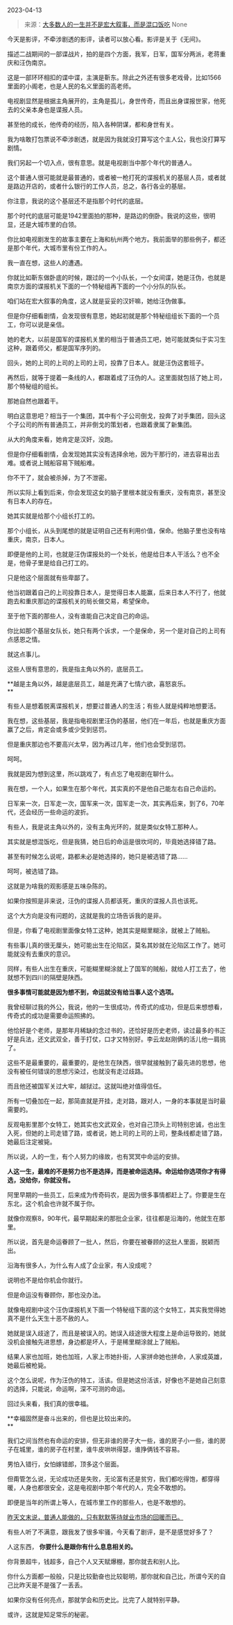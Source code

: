 2023-04-13

> 来源：[大多数人的一生并不是宏大叙事，而是混口饭吃](http://mp.weixin.qq.com/s?__biz=MzU3NDc5Nzc0NQ==&amp;mid=2247523486&amp;idx=2&amp;sn=d9be8a6834adbd628c1878b835740d6f&amp;chksm=fd2e3e40ca59b756cc262ac8360a4cdd74c090cc9bd23b937867b6848bbd5e035176e4fea7fc&amp;scene=127#wechat_redirect)
> None

今天是影评，不牵涉剧透的影评，读者可以放心看。影评是关于《无间》。  

描述二战期间的一部谍战片，拍的是四个方面，我军，日军，国军分两派，老蒋重庆和汪伪南京。

这是一部环环相扣的谍中谍，主演是靳东。除此之外还有很多老戏骨，比如1566里面的小阁老，也是人民的名义里面的高老师。

电视剧显然是根据主角展开的，主角是孤儿，身世传奇，而且出身谍报世家，他死去的父亲本身也是谍报人员。  

甚至他的成长，他传奇的经历，陷入各种阴谋，都和身世有关。  

我为啥敢打包票说不牵涉剧透，就是因为我就没打算写这个主人公，我也没打算写剧情。  

我们另起一个切入点，很有意思。就是电视剧当中那个年代的普通人。  

这个普通人很可能就是最普通的，或者被一枪打死的谍报机关的基层人员，或者就是路边开店的，或者什么银行的工作人员，总之，各行各业的基层。  

你注意，我说的这个基层还不是指那个时代的底层。  

那个时代的底层可能是1942里面拍的那种，是路边的倒卧。我说的这些，很明显，还是大城市里的白领。  

你比如电视剧发生的故事主要在上海和杭州两个地方。我前面举的那些例子，都还是那个年代，大城市里有份工作的人。

我一直在想，这些人的遭遇。  

你就比如靳东做卧底的时候，跟过的一个小队长，一个女间谍，她是汪伪，也就是南京方面的谍报机关下面的一个特秘组再下面的一个小分队的队长。  

咱们站在宏大叙事的角度，这人就是妥妥的汉奸嘛，她给汪伪做事。  

但是你仔细看剧情，会发现很有意思，她起初就是那个特秘组组长下面的一个员工，你可以说是亲信。  

她的老大，以前是国军的谍报机关里的相当于普通员工吧，她可能就类似于实习生这种，跟着师父，都是国军序列的。

回头，她的上司的上司的上司的上司，投靠了日本人。就是汪伪这套班子。  

再然后，就等于提着一条线的人，都跟着成了汪伪的人。这里面就包括了她上司，那个特秘组的组长。

那她自然也跟着干。  

明白这意思吧？相当于一个集团，其中有个子公司倒戈，投奔了对手集团，回头这个子公司的所有普通员工，并非倒戈的策划者，也跟着隶属了新集团。  

从大的角度来看，她肯定是汉奸，没跑。  

但是你仔细看剧情，会发现她其实没有选择余地，因为干那行的，进去容易出去难。或者说上贼船容易下贼船难。

你不干了，就会被杀掉，为了不泄密。  

所以实际上看到后来，你会发现这女的脑子里根本就没有重庆，没有南京，甚至没有日本人的存在。  

她其实就是给那个小组长打工的。

那个小组长，从头到尾想的就是证明自己还有利用价值，保命。他脑子里也没有啥重庆，南京，日本人。

即便是他的上司，也就是汪伪谍报处的一个处长，他是给日本人干活么？也不全是，他骨子里是给自己打工的。

只是他这个层面就有些卑鄙了。

他当初跟着自己的上司投靠日本人，是觉得日本人能赢，后来日本人不行了，他就跑去和重庆那边的谍报机关的局长做交易，希望保命。  

至于他下面的那些人，没有谁能自己决定自己的命运。  

你比如那个基层女队长，她只有两个诉求，一个是保命，另一个是对自己的上司有点感恩之情。

就这点事儿。

这些人很有意思的，我是指主角以外的，底层员工。  

 **越是主角以外，越是底层员工，越是充满了七情六欲，喜怒哀乐。  
**

有些人是想着脱离谍报机关，想要过普通人的生活；有些人就是纯粹地想要活。  

我在想，这些基层，我是指电视剧里汪伪的基层，他们在一年后，也就是重庆方面赢了之后，肯定会或多或少受到惩罚。

但是重庆那边也不要高兴太早，因为再过几年，他们也会受到惩罚。  

呵呵。  

我就是因为想到这里，所以跳戏了，有点忘了电视剧在聊什么。

我在想，一个人，如果生在那个年代，其实真的不是他自己能左右自己命运的。

日军来一次，日军走一次，国军来一次，国军走一次，其实再后来，到了6，70年代，还会经历一些命运的波折。  

有些人，我是说主角以外的，没有主角光环的，就是类似女特工那种人。  

其实就是想混饭吃，但是我猜，她日后的命运是很坎坷的，毕竟她选择错了路。  

甚至有时候怎么说呢，路都未必是她选择的，她只是被选错了路......

呵呵，被选错了路。

这就是为啥我的观影感是五味杂陈的。  

如果你按照是非来说，汪伪的谍报人员都该死，重庆的谍报人员也该死。

这个大方向是没有问题的，这就是我的立场告诉我的是非。  

但是，你看了电视剧里面像女特工这种，她其实是糊里糊涂，就被上了贼船。  

有些事儿真的很无厘头，她可能出生在沦陷区，莫名其妙就在沦陷区工作了。她可能就没有去重庆的意识。  

同样，有些人出生在重庆，可能糊里糊涂就上了国军的贼船，就给人打工去了，他就想不到四川的隔壁是陕西。  

 **很多事情可能就是因为想不到，命运就没有给当事人这个选项。**

我曾经聊过我的外公，我说，他的一生很成功，传奇式的成功，但是后来想想看，传奇式的成功是需要命运照拂的。

他恰好是个老师，是那年月稀缺的念过书的，还恰好是历史老师，读过最多的书正好是兵法，还文武双全，善于打仗，口才又特别好。李云龙赵刚俩的活儿他一肩挑了。

这些不是最重要的，最重要的，是他生在陕西，很早就接触到了最先进的思想，他没有被任何错误的思想污染过，也就没有走过歧路。

而且他还被国军关过大牢，越狱过。这就叫绝对值得信任。

所有一切叠加在一起，那简直就是开挂，走对路，跟对人，一身的本事就是当时最需要的。  

反观电影里那个女特工，她其实也文武双全，也对自己顶头上司特别忠诚，也出生入死，但她的上司走错了路，或者说，她上司的上司的上司，整条线都走错了路，她最后注定被毙。

所以说，人的一生，有个人努力的缘故，也有冥冥中命运的安排。

 **人这一生，最难的不是努力也不是选择，而是被命运选择。命运给你选项你才有得选，没给你，你就没有。**

阿里早期的一些员工，后来成为传奇码农，是因为很多事情都赶上了。你要是生在东北，这个机会也许就不属于你。  

就像你观察8，90年代，最早期起来的那批企业家，往往都是沿海的，他就生在那里。

所以说，首先是命运眷顾了一批人，然后，你要在被眷顾的这批人里面，脱颖而出。  

沿海有很多人，为什么有人成了企业家，有人没成呢？

说明也不是给你机会你就行。  

但是命运没有眷顾你，那也没办法。  

就像电视剧中这个汪伪谍报机关下面一个特秘组下面的这个女特工，其实我觉得她真不是什么天生十恶不赦的人。

她就是误入歧途了，而且是被误入的。她误入歧途很大程度上是命运导致的，她就没机会接触先进思想，身边都是坏人，于是稀里糊涂就上了贼船。

结果人家也加班，她也加班，人家上市她扑街，人家拼命她也拼命，人家成英雄，她最后被枪毙。

这个怎么说呢，作为汪伪的特工，活该。但是她这份活该，好像也不是她自己刻意的选择，只能说，命运啊，深不可测的命运。

回过头来看，我们真的很幸福。  

 **幸福固然是奋斗出来的，但也是比较出来的。  
**

我们之间当然也有命运的安排，但无非谁的房子大一些，谁的房子小一些，谁的房子在城里，谁的房子在村里，谁牛皮哄哄得瑟，谁挣俩钱不容易。  

男怕入错行，女怕嫁错郎，顶多这个层面。

但甭管怎么说，无论成功还是失败，无论富有还是贫穷，我们都吃得饱，都穿得暖，人身也都很安全，这是电视剧中那个年代的人，完全不敢想的。

即便是当年的所谓上等人，在城市里工作的那些人，也是不敢想的。  

[昨天文末说，普通人能做的，只有默默等待就业市场的回暖而已。  
](http://mp.weixin.qq.com/s?__biz=MzU3NDc5Nzc0NQ==&mid=2247523470&idx=1&sn=45f1827d93fca5dd528e333d76eec513&chksm=fd2e3e50ca59b746072f65f07bc8bccf7775c2301201ce810d4ccd67f78332306d9c8220e342&scene=21#wechat_redirect)

有些人听了不满意，跟我发了很多牢骚，今天看了剧评，是不是感觉好多了？  

人这东西， **你要什么是跟你有什么息息相关的。**

你背景超牛，钱超多，自己个人又天赋爆棚，那你就去和别人比。  

你什么方面都一般般，只是比较勤奋也比较聪明，那你就和自己比，所谓今天的自己比昨天是不是强了一丢丢。

如果你没有任何亮点，那就学会和历史比。比完了人就特别平静。

或许，这就是知足常乐的秘密。

